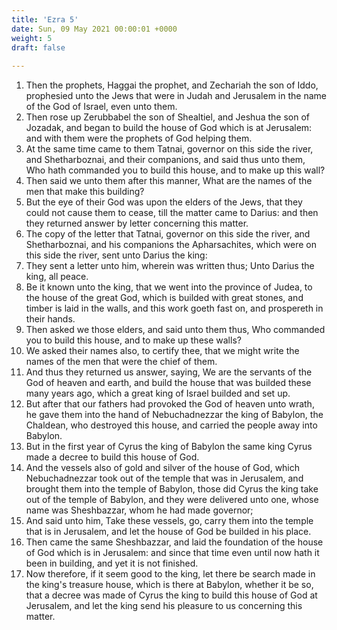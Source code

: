 ```yaml
---
title: 'Ezra 5'
date: Sun, 09 May 2021 00:00:01 +0000
weight: 5
draft: false
  
---
```


1. Then the prophets, Haggai the prophet, and Zechariah the son of Iddo, prophesied unto the Jews that were in Judah and Jerusalem in the name of the God of Israel, even unto them.
2. Then rose up Zerubbabel the son of Shealtiel, and Jeshua the son of Jozadak, and began to build the house of God which is at Jerusalem: and with them were the prophets of God helping them.
3. At the same time came to them Tatnai, governor on this side the river, and Shetharboznai, and their companions, and said thus unto them, Who hath commanded you to build this house, and to make up this wall?
4. Then said we unto them after this manner, What are the names of the men that make this building?
5. But the eye of their God was upon the elders of the Jews, that they could not cause them to cease, till the matter came to Darius: and then they returned answer by letter concerning this matter.
6. The copy of the letter that Tatnai, governor on this side the river, and Shetharboznai, and his companions the Apharsachites, which were on this side the river, sent unto Darius the king:
7. They sent a letter unto him, wherein was written thus; Unto Darius the king, all peace.
8. Be it known unto the king, that we went into the province of Judea, to the house of the great God, which is builded with great stones, and timber is laid in the walls, and this work goeth fast on, and prospereth in their hands.
9. Then asked we those elders, and said unto them thus, Who commanded you to build this house, and to make up these walls?
10. We asked their names also, to certify thee, that we might write the names of the men that were the chief of them.
11. And thus they returned us answer, saying, We are the servants of the God of heaven and earth, and build the house that was builded these many years ago, which a great king of Israel builded and set up.
12. But after that our fathers had provoked the God of heaven unto wrath, he gave them into the hand of Nebuchadnezzar the king of Babylon, the Chaldean, who destroyed this house, and carried the people away into Babylon.
13. But in the first year of Cyrus the king of Babylon the same king Cyrus made a decree to build this house of God.
14. And the vessels also of gold and silver of the house of God, which Nebuchadnezzar took out of the temple that was in Jerusalem, and brought them into the temple of Babylon, those did Cyrus the king take out of the temple of Babylon, and they were delivered unto one, whose name was Sheshbazzar, whom he had made governor;
15. And said unto him, Take these vessels, go, carry them into the temple that is in Jerusalem, and let the house of God be builded in his place.
16. Then came the same Sheshbazzar, and laid the foundation of the house of God which is in Jerusalem: and since that time even until now hath it been in building, and yet it is not finished.
17. Now therefore, if it seem good to the king, let there be search made in the king's treasure house, which is there at Babylon, whether it be so, that a decree was made of Cyrus the king to build this house of God at Jerusalem, and let the king send his pleasure to us concerning this matter.
